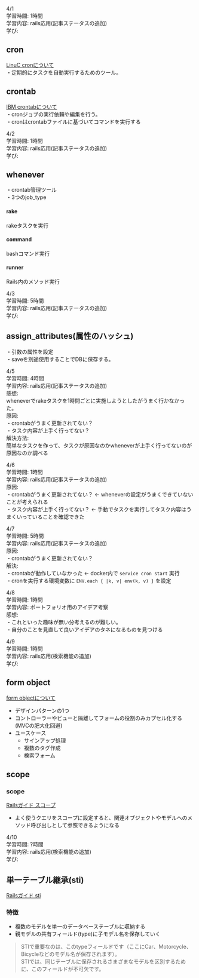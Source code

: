 4/1  
学習時間: 1時間  
学習内容: rails応用(記事ステータスの追加)  
学び:  
## cron  
[LinuC cronについて](https://linuc.org/study/knowledge/368/)  
・定期的にタスクを自動実行するためのツール。

## crontab
[IBM crontabについて](https://www.ibm.com/docs/ja/aix/7.2?topic=c-crontab-command)  
・cronジョブの実行依頼や編集を行う。  
・cronはcrontabファイルに基づいてコマンドを実行する  

4/2  
学習時間: 1時間  
学習内容: rails応用(記事ステータスの追加)  
学び:  
## whenever  
・crontab管理ツール  
・3つのjob_type  
#### rake  
rakeタスクを実行  
#### command  
bashコマンド実行  
#### runner  
Rails内のメソッド実行  

4/3  
学習時間: 5時間  
学習内容: rails応用(記事ステータスの追加)  
学び:  
## assign_attributes(属性のハッシュ)  
・引数の属性を設定  
・saveを別途使用することでDBに保存する。  

4/5  
学習時間: 4時間  
学習内容: rails応用(記事ステータスの追加)  
感想:  
wheneverでrakeタスクを1時間ごとに実施しようとしたがうまく行かなかった。  
原因:  
・crontabがうまく更新されてない？  
・タスク内容が上手く行ってない？  
解決方法:  
簡単なタスクを作って、タスクが原因なのかwheneverが上手く行ってないのが原因なのか調べる  

4/6  
学習時間: 1時間  
学習内容: rails応用(記事ステータスの追加)  
原因:  
・crontabがうまく更新されてない？ <- wheneverの設定がうまくできていないことが考えられる  
・タスク内容が上手く行ってない？ <- 手動でタスクを実行してタスク内容はうまくいっていることを確認できた  

4/7  
学習時間: 5時間  
学習内容: rails応用(記事ステータスの追加)  
原因:  
・crontabがうまく更新されてない？  
解決:  
・crontabが動作していなかった <- docker内で `service cron start` 実行  
・cronを実行する環境変数に `ENV.each { |k, v| env(k, v) }` を設定  

4/8  
学習時間: 1時間  
学習内容: ポートフォリオ用のアイデア考察  
感想:  
・これといった趣味が無い分考えるのが難しい。  
・自分のことを見直して良いアイデアのタネになるものを見つける  

4/9  
学習時間: 1時間  
学習内容: rails応用(検索機能の追加)  
学び:  
## form object  
[form objectについて](https://takaokouji.github.io/output/form-object/)

- デザインパターンの1つ
- コントローラーやビューと隔離してフォームの役割のみカプセル化する(MVCの肥大化回避)
- ユースケース
    - サインアップ処理
    - 複数のタグ作成
    - 検索フォーム

## scope
### scope

[Railsガイド スコープ](https://railsguides.jp/active_record_querying.html#%E3%82%B9%E3%82%B3%E3%83%BC%E3%83%97)

- よく使うクエリをスコープに設定すると、関連オブジェクトやモデルへのメソッド呼び出しとして参照できるようになる

4/10  
学習時間: ?時間  
学習内容: rails応用(検索機能の追加)  
学び:  
## 単一テーブル継承(sti)  
[Railsガイド sti](https://railsguides.jp/association_basics.html#%E5%8D%98%E4%B8%80%E3%83%86%E3%83%BC%E3%83%96%E3%83%AB%E7%B6%99%E6%89%BF%EF%BC%88sti%EF%BC%89)  

### 特徴  
 - 複数のモデルを単一のデータベーステーブルに収納する  
 - 親モデルの共有フィールド(type)に子モデル名を保存していく  
>STIで重要なのは、このtypeフィールドです（ここにCar、Motorcycle、Bicycleなどのモデル名が保存されます）。  
>STIでは、同じテーブルに保存されるさまざまなモデルを区別するために、このフィールドが不可欠です。  
